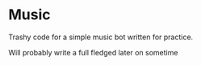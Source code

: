 # Music
 
Trashy code for a simple music bot written for practice.

Will probably write a full fledged later on sometime
